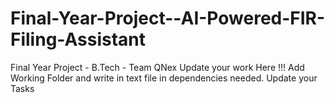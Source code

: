 # Final-Year-Project--AI-Powered-FIR-Filing-Assistant
Final Year Project - B.Tech - Team QNex
Update your work Here !!!
Add Working Folder and write in text file in dependencies needed.
Update your Tasks
